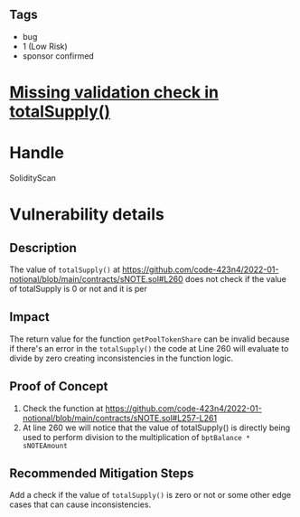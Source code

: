 ## Tags

- bug
- 1 (Low Risk)
- sponsor confirmed

# [Missing validation check in totalSupply()](https://github.com/code-423n4/2022-01-notional-findings/issues/170) 

# Handle

SolidityScan


# Vulnerability details

## Description
The value of `totalSupply()` at https://github.com/code-423n4/2022-01-notional/blob/main/contracts/sNOTE.sol#L260
does not check if the value of totalSupply is 0 or not and it is per 

## Impact
The return value for the function `getPoolTokenShare` can be invalid because if there's an error in the `totalSupply()` the code at Line 260 will evaluate to divide by zero creating inconsistencies in the function logic.


## Proof of Concept
1. Check the function at https://github.com/code-423n4/2022-01-notional/blob/main/contracts/sNOTE.sol#L257-L261
2. At line 260 we will notice that the value of totalSupply() is directly being used to perform division to the multiplication of `bptBalance * sNOTEAmount`


## Recommended Mitigation Steps
Add a check if the value of `totalSupply()` is zero or not or some other edge cases that can cause inconsistencies. 

